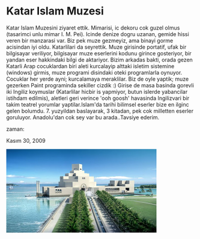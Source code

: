# Katar Islam Muzesi
Katar Islam Muzesini ziyaret ettik. Mimarisi, ic dekoru cok guzel olmus (tasarimci unlu mimar I. M. Pei). Icinde denize dogru uzanan, gemide hissi veren bir manzarasi var. Biz pek muze gezmeyiz, ama binayi  gorme acisindan iyi oldu. Katarlilari da seyrettik. Muze girisinde portatif, ufak bir bilgisayar veriliyor, bilgisayar muze eserlerini kodunu girince gosteriyor, bir yandan eser hakkindaki bilgi de aktariyor. Bizim arkadas bakti, orada gezen Katarli Arap cocuklardan biri aleti kurcalayip alttaki isletim sistemine (windows) girmis, muze programi disindaki oteki programlarla oynuyor. Cocuklar her yerde ayni; kurcalamaya meraklilar. Biz de oyle yaptik; muze gezerken Paint programinda sekiller cizdik :) Girise de masa basinda gorevli iki Ingiliz koymuslar (Katarlilar hicbir is yapmiyor, butun islerde yabancilar istihdam edilmis), aletleri geri verince 'ooh goosh' havasinda Ingilizvari bir takim teatrel yorumlar yaptilar.Islam'da tarihi bilimsel eserler bize en ilginc gelen bolumdu. 7. yuzyildan baslayarak, 3 kitadan, pek cok milletten eserler goruluyor. Anadolu'dan cok sey var bu arada..Tavsiye ederim.







zaman:

Kasım 30, 2009










![](museum-of-islamic-art1.jpg)
